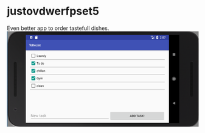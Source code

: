 # justovdwerfpset5

Even better app to order tastefull dishes.
<img src=https://github.com/elgoesto/justovdwerfpset4/blob/master/liggend.png height="250">
